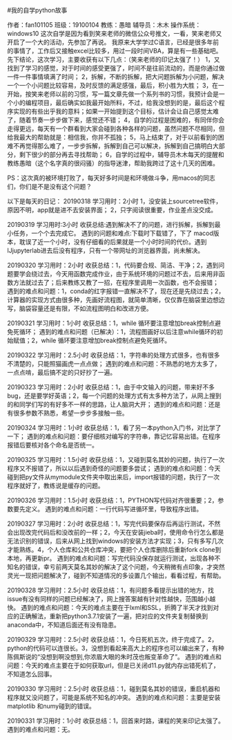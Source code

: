 #我的自学python故事

作者：fan101105 班级：19100104 教练：愚暗 辅导员：木木 操作系统：windows10
这次自学是因为看到笑来老师的微信公众号推文，一看，笑来老师又开启了一个大的活动，先参加了再说。
我原来大学学过C语言，已经是很多年前的事情了，工作后又接触excel比较多，用过一段时间VBA，算是有一些基础吧。
先下结论，这次学习，主要收获有以下几点：（笑来老师的印记太强了！）
1，又找到了学习的感觉，对于时间的感受更强了，时间不是往前流动的，而是你通过做一件一件事情填满了时间；
2，拆解，不断的拆解，把大问题拆解为小问题，解决一个一个小问题比较容易，及时反馈的满足感强，最后，积小胜为大胜；
3，在一开始，按笑来老师以前的习惯，写一篇文章先做一个系列书的习惯，我预计会是一个小的编程项目，最后确实如我最开始所料，不过，给我没想到的是，最后这个程序实现的有些出乎我的意料；如果一开始提到这个目标，估计会让自己感觉太难了，随着节奏一步步做下来，感觉还不错；
4，自学的过程是困难的，有同伴你会走得更远，每天有一个群看到大家会碰到各种各样的问题，虽然问题不尽相同，但给我最大的帮助就是：相信我，你并不孤独；
5，马上结束了，对于以前看到的困难不再觉得那么难了，一步步拆解，拆解到自己可以解决，拆解到自己搞明白大部分，剩下很少的部分再去寻找帮助；
6，自学的过程中，辅导员木木每天的提醒和教练愚暗（这个名字真的很闷骚）的指导迷津，帮助我跨过了这十几天的困难。

PS：这次真的被环境打败了，每天好多时间是和环境做斗争，用macos的同志们，你们是不是没有这个问题？

以下是每天的日记：
20190318
学习用时：2小时
1，没安装上sourcetree软件，原因不明，app就是进不去安装界面；
2，只字阅读很重要，作业差点没交成。

20190319
学习用时:3小时
收获总结:遇到解决不了的问题，进行拆解，拆解到最小任务，一个个去完成它。
遇到的问题和难点:下载时下载错了，下了 macod版本，耽误了近一个小时，没有仔细看的后果就是一个小时时间的代价。遇到lJjupyterlab进去后没有程序，只有一个带网址的浏览器界面，尚未解决。

20190320
学习用时：2小时
收获总结：1，代码要合规、简洁、干净；2，遇到问题要学会绕过去，今天用函数完成作业，由于系统环境的问题过不去，后来用非函数方法就过去了；后来教练又教了一招，在程序里调用一次函数，也不会报错；
遇到的难点和问题：1，conda的红字报错一直解决不了，现在还是先绕过去；2，计算器的实现方式由很多种，先画好流程图，就简单清晰，仅仅靠在脑袋里边想边写，脑袋容量还是有限，不如流程图明白和改进方便。

20190321
学习用时：1小时
收获总结：1，while 循环要注意增加break控制点避免死循环；
遇到的难点和问题（已解决）：1，流程图画好以后注意while循环的初始赋值；2，while 循环要注意增加break控制点避免死循环。

20190322
学习用时：2.5小时
收获总结：1，字符串的处理方式很多，也有很多不清楚的，只能照猫画虎一点点做；
遇到的难点和问题：不熟悉的地方太多了，一点点啃，最后搞不定的只好抄了一遍。

20190323
学习用时：2小时
收获总结：1，由于中文输入的问题，带来好不多bug，还是要学好英语；2，每一个问题的处理方式有太多种方法了，从网上搜到的和同学们写的有好多不一样的思路，让人脑洞大开；
遇到的难点和问题：还是有很多参数不熟悉，希望一步步多接触一些。

20190324
学习用时：1小时
收获总结：1，看了另一本python入门书，对比学了一下；
遇到的难点和问题：要仔细核对编写的字符串，靠记忆容易出错。在程序报错后要核对各个命名是否统一。

20190325
学习用时：1.5小时
收获总结：1，又碰到莫名其妙的问题，执行了一次程序又不报错了，所以以后遇到奇怪的问题要多尝试；
遇到的难点和问题：今天碰到把py文件从mymodule文件夹中取出来后，import报错的问题，执行了一次程序就好了，教练说是缓存的问题。

20190326
学习用时：1.5小时
收获总结：1，PYTHON写代码对齐很重要；2，参数要先定义。
遇到的难点和问题：一行代码写进循环里，导致程序出错。

20190327
学习用时：2小时
收获总结：1，写完代码要保存后再运行测试，不然会出现改完代码后和没改前的一样；2，今天在安装jieba时，使用命令行怎么都是无法识别的错误，后来从网上找到windows的安装方法才实现；3，只有多写几次才能熟练。4，个人仓库和公共仓库冲突，要把个人仓库删除后重新fork clone到本地，再更新pr。
遇到的难点和问题：写完代码没保存就运行测试，出现各种不知名的错误，幸亏前两天莫名其妙的解决了这个问题，今天稍微有点印象，才突然灵光一现把问题解决了，碰到不知道情况的多设置几个输出，看看过程，有帮助。

20190328
学习用时：2.5小时
收获总结：1，有问题多看提示出错的地方，找issue有没有同样的问题已经解决了，网上搜答案越有针对性越快，范围越小越快。
遇到的难点和问题：今天的难点主要在于lxml和SSL，折腾了半天才找到对应的正确解法，重新把python3.7.1安装了一遍，把对应的文件夹复制替换到anaconda中，不知道后面还有没有隐患。

20190329
学习用时：2.5小时
收获总结：1，今日死机五次，终于完成了。2，python的代码可以连很长。3，没想到看起来高大上的程序也可以编出来了，有种陈佩斯说的“没想到啊没想到,你浓眉大眼的朱时茂也叛变革命了”。
遇到的难点和问题：今天的难点主要在于如何获取url，但是已关闭d11.py就内存出错死机了，不知道怎么回事。

20190330
学习用时：2.5小时
收获总结：1，碰到莫名其妙的错误，重启机器和程序就又没问题了，可能是系统不知名的冲突。
遇到的难点和问题：主要是安装matplotlib 和numy碰到的错误。

20190331
学习用时：1小时
收获总结：1，回首来时路，课程的笑来印记太强了。
遇到的难点和问题：无。
